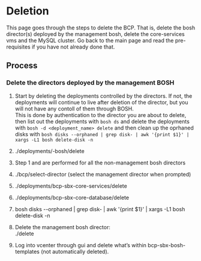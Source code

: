 # Deletion

This page goes through the steps to delete the BCP. That is, delete the bosh director(s) deployed by the management bosh, delete the core-services vms and the MySQL cluster. Go back to the main page and read the pre-requisites if you have not already done that.

## Process

### Delete the directors deployed by the management BOSH

1. Start by deleting the deployments controlled by the directors. If not, the deployments will continue to live after deletion of the director, but you will not have any contoll of them through BOSH.  
This is done by authentication to the director you are about to delete, then list out the deployments with `bosh ds` and delete the deployments with `bosh -d <deployment_name> delete` and then clean up the oprhaned disks with `bosh disks --orphaned | grep disk- | awk '{print $1}' | xargs -L1 bosh delete-disk -n`

2. ./deployments/<env>-bosh/delete

3. Step 1 and are performed for all the non-management bosh directors

4. ./bcp/select-director (select the management director when prompted)

5. ./deployments/bcp-sbx-core-services/delete

6. ./deployments/bcp-sbx-core-database/delete

7. bosh disks --orphaned | grep disk- | awk '{print $1}' | xargs -L1 bosh delete-disk -n

8. Delete the management bosh director:  
./delete

9. Log into vcenter through gui and delete what’s within bcp-sbx-bosh-templates (not automatically deleted).
